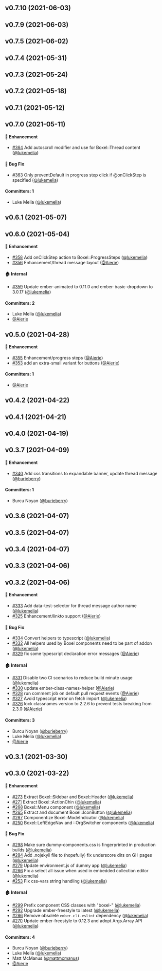 ## v0.7.10 (2021-06-03)

## v0.7.9 (2021-06-03)

## v0.7.5 (2021-06-02)

## v0.7.4 (2021-05-31)

## v0.7.3 (2021-05-24)

## v0.7.2 (2021-05-18)

## v0.7.1 (2021-05-12)

## v0.7.0 (2021-05-11)

#### :rocket: Enhancement
* [#364](https://github.com/cardstack/boxel/pull/364) Add autoscroll modifier and use for Boxel::Thread content ([@lukemelia](https://github.com/lukemelia))

#### :bug: Bug Fix
* [#363](https://github.com/cardstack/boxel/pull/363) Only preventDefault in progress step click if @onClickStep is specified ([@lukemelia](https://github.com/lukemelia))

#### Committers: 1
- Luke Melia ([@lukemelia](https://github.com/lukemelia))

## v0.6.1 (2021-05-07)

## v0.6.0 (2021-05-04)

#### :rocket: Enhancement
* [#358](https://github.com/cardstack/boxel/pull/358) Add onClickStep action to Boxel::ProgressSteps ([@lukemelia](https://github.com/lukemelia))
* [#356](https://github.com/cardstack/boxel/pull/356) Enhancement/thread message layout ([@Aierie](https://github.com/Aierie))

#### :house: Internal
* [#359](https://github.com/cardstack/boxel/pull/359) Update ember-animated to 0.11.0 and ember-basic-dropdown to 3.0.17 ([@lukemelia](https://github.com/lukemelia))

#### Committers: 2
- Luke Melia ([@lukemelia](https://github.com/lukemelia))
- [@Aierie](https://github.com/Aierie)

## v0.5.0 (2021-04-28)

#### :rocket: Enhancement
* [#355](https://github.com/cardstack/boxel/pull/355) Enhancement/progress steps ([@Aierie](https://github.com/Aierie))
* [#353](https://github.com/cardstack/boxel/pull/353) add an extra-small variant for buttons ([@Aierie](https://github.com/Aierie))

#### Committers: 1
- [@Aierie](https://github.com/Aierie)

## v0.4.2 (2021-04-22)

## v0.4.1 (2021-04-21)

## v0.4.0 (2021-04-19)

## v0.3.7 (2021-04-09)

#### :rocket: Enhancement
* [#340](https://github.com/cardstack/boxel/pull/340) Add css transitions to expandable banner, update thread message ([@burieberry](https://github.com/burieberry))

#### Committers: 1
- Burcu Noyan ([@burieberry](https://github.com/burieberry))

## v0.3.6 (2021-04-07)

## v0.3.5 (2021-04-07)

## v0.3.4 (2021-04-07)

## v0.3.3 (2021-04-06)

## v0.3.2 (2021-04-06)

#### :rocket: Enhancement
* [#333](https://github.com/cardstack/boxel/pull/333) Add data-test-selector for thread message author name ([@lukemelia](https://github.com/lukemelia))
* [#325](https://github.com/cardstack/boxel/pull/325) Enhancement/linkto support ([@Aierie](https://github.com/Aierie))

#### :bug: Bug Fix
* [#334](https://github.com/cardstack/boxel/pull/334) Convert helpers to typescript ([@lukemelia](https://github.com/lukemelia))
* [#332](https://github.com/cardstack/boxel/pull/332) All helpers used by Boxel components need to be part of addon ([@lukemelia](https://github.com/lukemelia))
* [#329](https://github.com/cardstack/boxel/pull/329) fix some typescript declaration error messages ([@Aierie](https://github.com/Aierie))

#### :house: Internal
* [#331](https://github.com/cardstack/boxel/pull/331) Disable two CI scenarios to reduce build minute usage ([@lukemelia](https://github.com/lukemelia))
* [#330](https://github.com/cardstack/boxel/pull/330) update ember-class-names-helper ([@Aierie](https://github.com/Aierie))
* [#328](https://github.com/cardstack/boxel/pull/328) run comment job on default pull request events ([@Aierie](https://github.com/Aierie))
* [#327](https://github.com/cardstack/boxel/pull/327) Avoid typescript error on fetch import ([@lukemelia](https://github.com/lukemelia))
* [#326](https://github.com/cardstack/boxel/pull/326) lock classnames version to 2.2.6 to prevent tests breaking from 2.3.0 ([@Aierie](https://github.com/Aierie))

#### Committers: 3
- Burcu Noyan ([@burieberry](https://github.com/burieberry))
- Luke Melia ([@lukemelia](https://github.com/lukemelia))
- [@Aierie](https://github.com/Aierie)

## v0.3.1 (2021-03-30)

## v0.3.0 (2021-03-22)

#### :rocket: Enhancement
* [#273](https://github.com/cardstack/boxel/pull/273) Extract Boxel::Sidebar and Boxel::Header ([@lukemelia](https://github.com/lukemelia))
* [#271](https://github.com/cardstack/boxel/pull/271) Extract Boxel::ActionChin ([@lukemelia](https://github.com/lukemelia))
* [#268](https://github.com/cardstack/boxel/pull/268) Boxel::Menu component ([@lukemelia](https://github.com/lukemelia))
* [#265](https://github.com/cardstack/boxel/pull/265) Extract and document Boxel::IconButton ([@lukemelia](https://github.com/lukemelia))
* [#267](https://github.com/cardstack/boxel/pull/267) Componentize Boxel::ModeIndicator ([@lukemelia](https://github.com/lukemelia))
* [#250](https://github.com/cardstack/boxel/pull/250) Boxel::LeftEdgeNav and ::OrgSwitcher components ([@lukemelia](https://github.com/lukemelia))

#### :bug: Bug Fix
* [#298](https://github.com/cardstack/boxel/pull/298) Make sure dummy-components.css is fingerprinted in production builds ([@lukemelia](https://github.com/lukemelia))
* [#284](https://github.com/cardstack/boxel/pull/284) Add .nojekyll file to (hopefully) fix underscore dirs on GH pages ([@lukemelia](https://github.com/lukemelia))
* [#279](https://github.com/cardstack/boxel/pull/279) Update environment.js of dummy app ([@lukemelia](https://github.com/lukemelia))
* [#266](https://github.com/cardstack/boxel/pull/266) Fix a select all issue when used in embedded collection editor ([@lukemelia](https://github.com/lukemelia))
* [#253](https://github.com/cardstack/boxel/pull/253) Fix css-vars string handling ([@lukemelia](https://github.com/lukemelia))

#### :house: Internal
* [#299](https://github.com/cardstack/boxel/pull/299) Prefix component CSS classes with "boxel-" ([@lukemelia](https://github.com/lukemelia))
* [#292](https://github.com/cardstack/boxel/pull/292) Upgrade ember-freestyle to latest ([@lukemelia](https://github.com/lukemelia))
* [#286](https://github.com/cardstack/boxel/pull/286) Remove obsolete `ember-cli-eslint` dependency ([@lukemelia](https://github.com/lukemelia))
* [#270](https://github.com/cardstack/boxel/pull/270) Update ember-freestyle to 0.12.3 and adopt Args.Array API ([@lukemelia](https://github.com/lukemelia))

#### Committers: 4
- Burcu Noyan ([@burieberry](https://github.com/burieberry))
- Luke Melia ([@lukemelia](https://github.com/lukemelia))
- Matt McManus ([@mattmcmanus](https://github.com/mattmcmanus))
- [@Aierie](https://github.com/Aierie)

